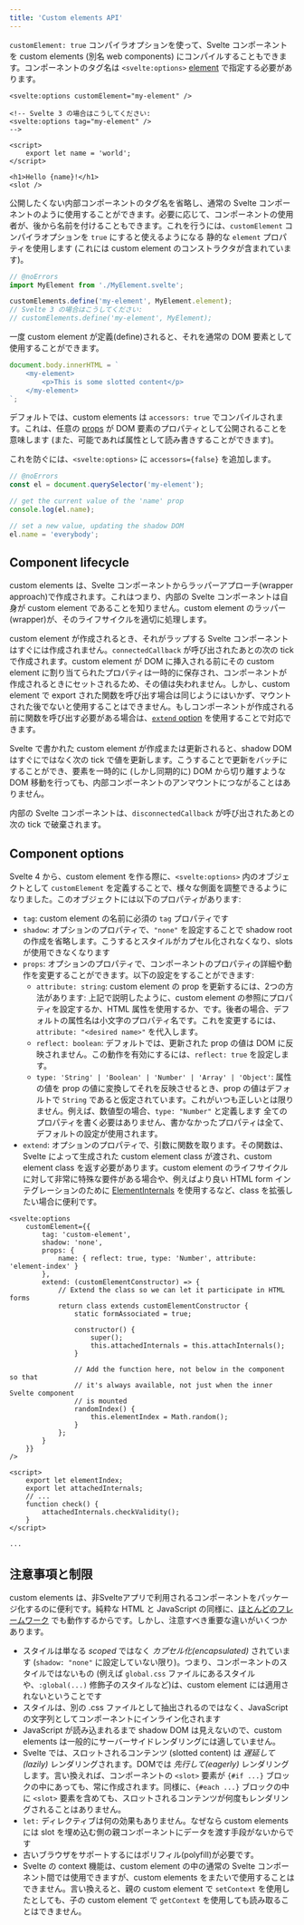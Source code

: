 ```yaml
---
title: 'Custom elements API'
---
```


`customElement: true` コンパイラオプションを使って、Svelte コンポーネントを custom elements (別名 web components) にコンパイルすることもできます。コンポーネントのタグ名は `<svelte:options>` [element](/docs/special-elements#svelte-options) で指定する必要があります。

```svelte
<svelte:options customElement="my-element" />

<!-- Svelte 3 の場合はこうしてください:
<svelte:options tag="my-element" />
-->

<script>
	export let name = 'world';
</script>

<h1>Hello {name}!</h1>
<slot />
```

公開したくない内部コンポーネントのタグ名を省略し、通常の Svelte コンポーネントのように使用することができます。必要に応じて、コンポーネントの使用者が、後から名前を付けることもできます。これを行うには、`customElement` コンパイラオプションを `true` にすると使えるようになる 静的な `element` プロパティを使用します (これには custom element のコンストラクタが含まれています)。

```js
// @noErrors
import MyElement from './MyElement.svelte';

customElements.define('my-element', MyElement.element);
// Svelte 3 の場合はこうしてください:
// customElements.define('my-element', MyElement);
```

一度 custom element が定義(define)されると、それを通常の DOM 要素として使用することができます。

```js
document.body.innerHTML = `
	<my-element>
		<p>This is some slotted content</p>
	</my-element>
`;
```

デフォルトでは、custom elements は `accessors: true` でコンパイルされます。これは、任意の [props](/docs/basic-markup#attributes-and-props) が DOM 要素のプロパティとして公開されることを意味します (また、可能であれば属性として読み書きすることができます)。

これを防ぐには、`<svelte:options>` に `accessors={false}` を追加します。

```js
// @noErrors
const el = document.querySelector('my-element');

// get the current value of the 'name' prop
console.log(el.name);

// set a new value, updating the shadow DOM
el.name = 'everybody';
```

## Component lifecycle

custom elements は、Svelte コンポーネントからラッパーアプローチ(wrapper approach)で作成されます。これはつまり、内部の Svelte コンポーネントは自身が custom element であることを知りません。custom element のラッパー(wrapper)が、そのライフサイクルを適切に処理します。

custom element が作成されるとき、それがラップする Svelte コンポーネントはすぐには作成されません。`connectedCallback` が呼び出されたあとの次の tick で作成されます。custom element が DOM に挿入される前にその custom element に割り当てられたプロパティは一時的に保存され、コンポーネントが作成されるときにセットされるため、その値は失われません。しかし、custom element で export された関数を呼び出す場合は同じようにはいかず、マウントされた後でないと使用することはできません。もしコンポーネントが作成される前に関数を呼び出す必要がある場合は、[`extend` option](#component-options) を使用することで対応できます。

Svelte で書かれた custom element が作成または更新されると、shadow DOM はすぐにではなく次の tick で値を更新します。こうすることで更新をバッチにすることができ、要素を一時的に (しかし同期的に) DOM から切り離すような DOM 移動を行っても、内部コンポーネントのアンマウントにつながることはありません。

内部の Svelte コンポーネントは、`disconnectedCallback` が呼び出されたあとの次の tick で破棄されます。

## Component options

Svelte 4 から、custom element を作る際に、`<svelte:options>` 内のオブジェクトとして `customElement` を定義することで、様々な側面を調整できるようになりました。このオブジェクトには以下のプロパティがあります:

- `tag`: custom element の名前に必須の `tag` プロパティです
- `shadow`: オプションのプロパティで、`"none"` を設定することで shadow root の作成を省略します。こうするとスタイルがカプセル化されなくなり、slots が使用できなくなります
- `props`: オプションのプロパティで、コンポーネントのプロパティの詳細や動作を変更することができます。以下の設定をすることができます:
  - `attribute: string`: custom element の prop を更新するには、2つの方法があります: 上記で説明したように、custom element の参照にプロパティを設定するか、HTML 属性を使用するか、です。後者の場合、デフォルトの属性名は小文字のプロパティ名です。これを変更するには、`attribute: "<desired name>"` を代入します。
  - `reflect: boolean`: デフォルトでは、更新された prop の値は DOM に反映されません。この動作を有効にするには、`reflect: true` を設定します。
  - `type: 'String' | 'Boolean' | 'Number' | 'Array' | 'Object'`: 属性の値を prop の値に変換してそれを反映させるとき、prop の値はデフォルトで `String` であると仮定されています。これがいつも正しいとは限りません。例えば、数値型の場合、`type: "Number"` と定義します
    全てのプロパティを書く必要はありません、書かなかったプロパティは全て、デフォルトの設定が使用されます。
- `extend`: オプションのプロパティで、引数に関数を取ります。その関数は、Svelte によって生成された custom element class が渡され、custom element class を返す必要があります。custom element のライフサイクルに対して非常に特殊な要件がある場合や、例えばより良い HTML form インテグレーションのために [ElementInternals](https://developer.mozilla.org/en-US/docs/Web/API/ElementInternals#examples) を使用するなど、class を拡張したい場合に便利です。

```svelte
<svelte:options
	customElement={{
		tag: 'custom-element',
		shadow: 'none',
		props: {
			name: { reflect: true, type: 'Number', attribute: 'element-index' }
		},
		extend: (customElementConstructor) => {
			// Extend the class so we can let it participate in HTML forms
			return class extends customElementConstructor {
				static formAssociated = true;

				constructor() {
					super();
					this.attachedInternals = this.attachInternals();
				}

				// Add the function here, not below in the component so that
				// it's always available, not just when the inner Svelte component
				// is mounted
				randomIndex() {
					this.elementIndex = Math.random();
				}
			};
		}
	}}
/>

<script>
	export let elementIndex;
	export let attachedInternals;
	// ...
	function check() {
		attachedInternals.checkValidity();
	}
</script>

...
```

## 注意事項と制限 <!--caveats-and-limitations-->

custom elements は、非Svelteアプリで利用されるコンポーネントをパッケージ化するのに便利です。純粋な HTML と JavaScript の同様に、[ほとんどのフレームワーク](https://custom-elements-everywhere.com/) でも動作するからです。しかし、注意すべき重要な違いがいくつかあります。

- スタイルは単なる _scoped_ ではなく _カプセル化(encapsulated)_ されています (`shadow: "none"` に設定していない限り)。つまり、コンポーネントのスタイルではないもの (例えば `global.css` ファイルにあるスタイルや、`:global(...)` 修飾子のスタイルなど)は、custom element には適用されないということです
- スタイルは、別の .css ファイルとして抽出されるのではなく、JavaScript の文字列としてコンポーネントにインライン化されます
- JavaScript が読み込まれるまで shadow DOM は見えないので、custom elements は一般的にサーバーサイドレンダリングには適していません。
- Svelte では、スロットされるコンテンツ (slotted content) は _遅延して(lazily)_ レンダリングされます。DOMでは _先行して(eagerly)_ レンダリングします。言い換えれば、コンポーネントの `<slot>` 要素が `{#if ...}` ブロックの中にあっても、常に作成されます。同様に、`{#each ...}` ブロックの中に `<slot>` 要素を含めても、スロットされるコンテンツが何度もレンダリングされることはありません。
- `let:` ディレクティブは何の効果もありません。なぜなら custom elements には slot を埋め込む側の親コンポーネントにデータを渡す手段がないからです
- 古いブラウザをサポートするにはポリフィル(polyfill)が必要です。
- Svelte の context 機能は、custom element の中の通常の Svelte コンポーネント間では使用できますが、custom elements をまたいで使用することはできません。言い換えると、親の custom element で `setContext` を使用したとしても、子の custom element で `getContext` を使用しても読み取ることはできません。
